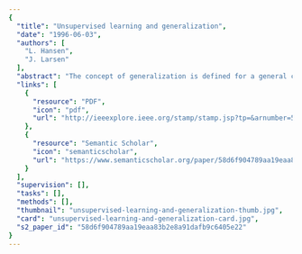 ```yaml
---
{
  "title": "Unsupervised learning and generalization",
  "date": "1996-06-03",
  "authors": [
    "L. Hansen",
    "J. Larsen"
  ],
  "abstract": "The concept of generalization is defined for a general class of unsupervised learning machines. The generalization error is a straightforward extension of the corresponding concept for supervised learning, and may be estimated empirically using a test set or by statistical means-in close analogy with supervised learning. The empirical and analytical estimates are compared for principal component analysis and for K-means clustering based density estimation.",
  "links": [
    {
      "resource": "PDF",
      "icon": "pdf",
      "url": "http://ieeexplore.ieee.org/stamp/stamp.jsp?tp=&arnumber=548861"
    },
    {
      "resource": "Semantic Scholar",
      "icon": "semanticscholar",
      "url": "https://www.semanticscholar.org/paper/58d6f904789aa19eaa83b2e8a91dafb9c6405e22"
    }
  ],
  "supervision": [],
  "tasks": [],
  "methods": [],
  "thumbnail": "unsupervised-learning-and-generalization-thumb.jpg",
  "card": "unsupervised-learning-and-generalization-card.jpg",
  "s2_paper_id": "58d6f904789aa19eaa83b2e8a91dafb9c6405e22"
}
---
```


